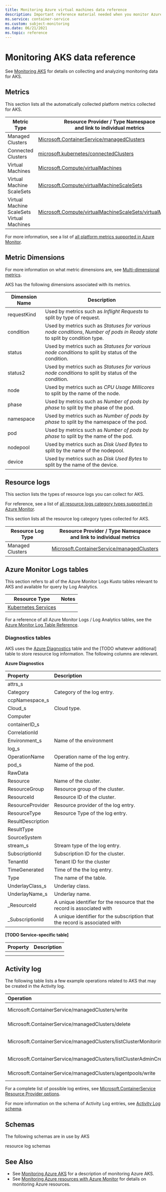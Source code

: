 ```yaml
---
title: Monitoring Azure virtual machines data reference
description: Important reference material needed when you monitor Azure virtual machines 
ms.service: container-service
ms.custom: subject-monitoring
ms.date: 06/21/2021
ms.topic: reference
---
```


# Monitoring AKS data reference

See [Monitoring AKS](monitor-aks.md) for details on collecting and analyzing monitoring data for AKS.

## Metrics

This section lists all the automatically collected platform metrics collected for AKS.  

|Metric Type | Resource Provider / Type Namespace<br/> and link to individual metrics |
|-------|-----|
| Managed Clusters | [Microsoft.ContainerService/managedClusters](/azure/azure-monitor/essentials/metrics-supported#microsoftcontainerservicemanagedclusters)
| Connected Clusters | [microsoft.kubernetes/connectedClusters](/azure/azure-monitor/essentials/metrics-supported#microsoftkubernetesconnectedclusters)
| Virtual Machines| [Microsoft.Compute/virtualMachines](/azure/azure-monitor/essentials/metrics-supported#microsoftcomputevirtualmachines) |
| Virtual Machine ScaleSets | [Microsoft.Compute/virtualMachineScaleSets](/azure/azure-monitor/essentials/metrics-supported#microsoftcomputevirtualmachinescalesets)|
| Virtual Machine ScaleSets Virtual Machines | [Microsoft.Compute/virtualMachineScaleSets/virtualMachines](/azure/azure-monitor/essentials/metrics-supported#microsoftcomputevirtualmachinescalesetsvirtualmachines)|

For more information, see a list of [all platform metrics supported in Azure Monitor](/azure/azure-monitor/platform/metrics-supported).

## Metric Dimensions

For more information on what metric dimensions are, see [Multi-dimensional metrics](/azure/azure-monitor/platform/data-platform-metrics#multi-dimensional-metrics).

<!-- listed here /azure/azure-monitor/essentials/metrics-supported#microsoftcontainerservicemanagedclusters-->

AKS has the following dimensions associated with its metrics.

| Dimension Name | Description |
| ------------------- | ----------------- |
| requestKind | Used by metrics such as *Inflight Requests* to split by type of request. |
| condition | Used by metrics such as *Statuses for various node conditions*, *Number of pods in Ready state* to split by condition type. |
| status | Used by metrics such as *Statuses for various node conditions* to split by status of the condition. |
| status2 | Used by metrics such as *Statuses for various node conditions* to split by status of the condition.  |
| node | Used by metrics such as *CPU Usage Millicores* to split by the name of the node. |
| phase | Used by metrics such as *Number of pods by phase* to split by the phase of the pod. |
| namespace | Used by metrics such as *Number of pods by phase* to split by the namespace of the pod. |
| pod | Used by metrics such as *Number of pods by phase* to split by the name of the pod. |
| nodepool | Used by metrics such as *Disk Used Bytes* to split by the name of the nodepool. |
| device | Used by metrics such as *Disk Used Bytes* to split by the name of the device. |

## Resource logs

This section lists the types of resource logs you can collect for AKS.

For reference, see a list of [all resource logs category types supported in Azure Monitor](/azure/azure-monitor/platform/resource-logs-schema).

This section lists all the resource log category types collected for AKS.  

|Resource Log Type | Resource Provider / Type Namespace<br/> and link to individual metrics |
|-------|-----|
| Managed Clusters | [Microsoft.ContainerService/managedClusters](/azure/azure-monitor/essentials/resource-logs-categories#microsoftcontainerservicemanagedclusters) |

## Azure Monitor Logs tables

This section refers to all of the Azure Monitor Logs Kusto tables relevant to AKS and available for query by Log Analytics. 

|Resource Type | Notes |
|-------|-----|
| [Kubernetes Services](/azure/azure-monitor/reference/tables/tables-resourcetype#kubernetes-services) | |

For a reference of all Azure Monitor Logs / Log Analytics tables, see the [Azure Monitor Log Table Reference](/azure/azure-monitor/reference/tables/tables-resourcetype).

### Diagnostics tables

AKS uses the [Azure Diagnostics](/azure/azure-monitor/reference/tables/azurediagnostics) table and the [TODO whatever additional] table to store resource log information. The following columns are relevant.

**Azure Diagnostics**
<!-- azurediagnostics section in metrics section in portal -->
| Property | Description |
|:--- |:---|
| attrs_s |  |
| Category | Category of the log entry.  |
| ccpNamespace_s |  |
| Cloud_s | Cloud type. |
| Computer |  |
| containerID_s |  |
| CorrelationId |  |
| Environment_s | Name of the environment  |
| log_s |  |
| OperationName | Operation name of the log entry. |
| pod_s | Name of the pod. |
| RawData |  |
| Resource | Name of the cluster. |
| ResourceGroup | Resource group of the cluster. |
| ResourceId | Resource ID of the cluster. |
| ResourceProvider | Resource provider of the log entry. |
| ResourceType | Resource Type of the log entry.  |
| ResultDescription |  |
| ResultType |  |
| SourceSystem |  |
| stream_s | Stream type of the log entry.  |
| SubscriptionId | Subscription ID for the cluster. |
| TenantId | Tenant ID for the cluster |
| TimeGenerated | Time of the the log entry. |
| Type | The name of the table. |
| UnderlayClass_s | Underlay class.  |
| UnderlayName_s | Underlay name.  |
| _ResourceId |  A unique identifier for the resource that the record is associated with |
| _SubscriptionId | A unique identifier for the subscription that the record is associated with  |

**[TODO Service-specific table]**

| Property | Description |
|:--- |:---|
|  |  |
|  |  |

## Activity log

The following table lists a few example operations related to AKS that may be created in the Activity log.

| Operation | Description |
|:---|:---|
| Microsoft.ContainerService/managedClusters/write | Create or Update Managed Cluster |
| Microsoft.ContainerService/managedClusters/delete | Delete Managed Cluster |
| Microsoft.ContainerService/managedClusters/listClusterMonitoringUserCredential/action | List clusterMonitoringUser credential |
| Microsoft.ContainerService/managedClusters/listClusterAdminCredential/action | List clusterAdmin credential |
| Microsoft.ContainerService/managedClusters/agentpools/write | Create or Update Agent Pool |

For a complete list of possible log entires, see [Microsoft.ContainerService Resource Provider options](/azure/role-based-access-control/resource-provider-operations#microsoftcontainerservice).

For more information on the schema of Activity Log entries, see [Activity  Log schema](/azure/azure-monitor/essentials/activity-log-schema). 

## Schemas
<!-- REQUIRED. Please keep heading in this order -->

The following schemas are in use by AKS

resource log schemas

<!-- List the schema and their usage. This can be for resource logs, alerts, event hub formats, etc depending on what you think is important. -->

## See Also

- See [Monitoring Azure AKS](monitor-aks.md) for a description of monitoring Azure AKS.
- See [Monitoring Azure resources with Azure Monitor](/azure/azure-monitor/insights/monitor-azure-resources) for details on monitoring Azure resources.